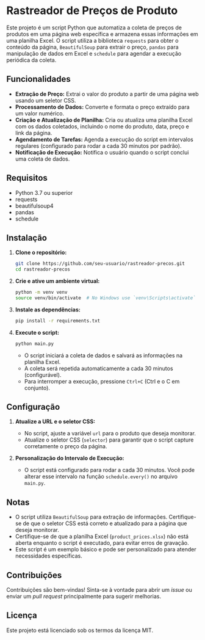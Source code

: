 # Rastreador de Preços de Produto

Este projeto é um script Python que automatiza a coleta de preços de produtos em uma página web específica e armazena essas informações em uma planilha Excel. O script utiliza a biblioteca `requests` para obter o conteúdo da página, `BeautifulSoup` para extrair o preço, `pandas` para manipulação de dados em Excel e `schedule` para agendar a execução periódica da coleta.

## Funcionalidades

- **Extração de Preço:** Extrai o valor do produto a partir de uma página web usando um seletor CSS.
- **Processamento de Dados:** Converte e formata o preço extraído para um valor numérico.
- **Criação e Atualização de Planilha:** Cria ou atualiza uma planilha Excel com os dados coletados, incluindo o nome do produto, data, preço e link da página.
- **Agendamento de Tarefas:** Agenda a execução do script em intervalos regulares (configurado para rodar a cada 30 minutos por padrão).
- **Notificação de Execução:** Notifica o usuário quando o script conclui uma coleta de dados.

## Requisitos

- Python 3.7 ou superior
- requests
- beautifulsoup4
- pandas
- schedule


## Instalação

1. **Clone o repositório:**

    ```bash
    git clone https://github.com/seu-usuario/rastreador-precos.git
    cd rastreador-precos
    ```

2. **Crie e ative um ambiente virtual:**

    ```bash
    python -m venv venv
    source venv/bin/activate  # No Windows use `venv\Scripts\activate`
    ```

3. **Instale as dependências:**

    ```bash
    pip install -r requirements.txt
    ```

4. **Execute o script:**

    ```bash
    python main.py
    ```

    - O script iniciará a coleta de dados e salvará as informações na planilha Excel.
    - A coleta será repetida automaticamente a cada 30 minutos (configurável).
    - Para interromper a execução, pressione `Ctrl+C` (Ctrl e o C em conjunto).

## Configuração

1. **Atualize a URL e o seletor CSS:**
    - No script, ajuste a variável `url` para o produto que deseja monitorar.
    - Atualize o seletor CSS (`selector`) para garantir que o script capture corretamente o preço da página.

2. **Personalização do Intervalo de Execução:**
    - O script está configurado para rodar a cada 30 minutos. Você pode alterar esse intervalo na função `schedule.every()` no arquivo `main.py`.

## Notas

- O script utiliza `BeautifulSoup` para extração de informações. Certifique-se de que o seletor CSS está correto e atualizado para a página que deseja monitorar.
- Certifique-se de que a planilha Excel (`product_prices.xlsx`) não está aberta enquanto o script é executado, para evitar erros de gravação.
- Este script é um exemplo básico e pode ser personalizado para atender necessidades específicas.

## Contribuições

Contribuições são bem-vindas! Sinta-se à vontade para abrir um _issue_ ou enviar um _pull request_ principalmente para sugerir melhorias.

## Licença

Este projeto está licenciado sob os termos da licença MIT.
